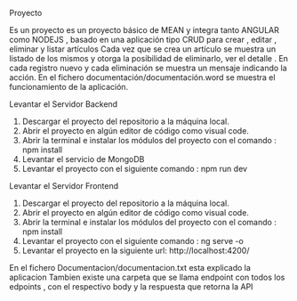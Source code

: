 Proyecto

Es un proyecto  es un proyecto básico de MEAN y integra tanto ANGULAR como NODEJS , basado en una aplicación tipo CRUD para crear , editar , eliminar y listar artículos 
Cada vez que se crea un artículo se muestra un listado de los mismos y otorga la posibilidad de eliminarlo, ver el detalle  . En cada registro nuevo y  cada eliminación se muestra un mensaje indicando la acción.
 En el fichero documentación/documentación.word se muestra el funcionamiento de la aplicación.


Levantar el Servidor Backend

1.	Descargar el proyecto del repositorio a la máquina local. 
2.	Abrir el proyecto en algún editor de código como visual code. 
3.	Abrir la terminal e instalar los módulos del proyecto con el comando : npm install
4.	Levantar el servicio de MongoDB
5.	Levantar el proyecto con el siguiente comando : npm run dev


Levantar el Servidor Frontend

1.	Descargar el proyecto del repositorio a la máquina local. 
2.	Abrir el proyecto en algún editor de código como visual code. 
3.	Abrir la terminal e instalar los módulos del proyecto con el comando : npm install
4.	Levantar el proyecto con el siguiente comando : ng serve -o
5.	Levantar el proyecto en la siguiente url:  http://localhost:4200/


En el fichero Documentacion/documentacion.txt esta explicado la aplicacion
Tambien existe una carpeta que se llama endpoint  con todos los edpoints , con el respectivo body y la respuesta que retorna la API
